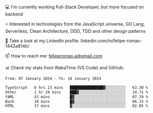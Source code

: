 💻 I'm currently working Full-Stack Developer, but more focused on backend

⚡ Interested in technologies from the JavaScript universe, GO Lang, Serverless, Clean Architecture, DDD, TDD and other design patterns

👥 Take a look at my LinkedIn profile: linkedin.com/in/felipe-romao-1442a814b/

📫 How to reach me: feliperomao.a@gmail.com

📊 Check my stats from WakaTime (VS Code) and GitHub:

<!--START_SECTION:waka-->

```txt
From: 07 January 2024 - To: 14 January 2024

TypeScript   6 hrs 23 mins   ███████████████▓░░░░░░░░░   63.30 %
Other        1 hr 29 mins    ███▓░░░░░░░░░░░░░░░░░░░░░   14.71 %
YAML         43 mins         █▓░░░░░░░░░░░░░░░░░░░░░░░   07.19 %
Bash         38 mins         █▓░░░░░░░░░░░░░░░░░░░░░░░   06.33 %
HTML         17 mins         ▓░░░░░░░░░░░░░░░░░░░░░░░░   02.85 %
```

<!--END_SECTION:waka-->
